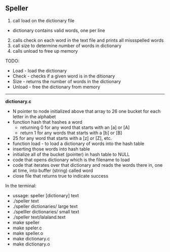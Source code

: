 ## Speller

1. call load on the dictionary file
- dictionary contains valid words, one per line
2. calls check on each word in the text file and prints all missspelled words
3. call size to determine number of words in dictionary
4. calls unload to free up memory

TODO:
- Load - load the dictionary 
- Check - checks if a given word is in the ditionary
- Size - returns the number of words in the dictionary 
- Unload - free the dictionary from memory

___

**dictionary.c**

- N pointer to node initialized above that array to 26 one bucket for each letter in the alphabet
- function hash that hashes a word
  - returning 0 for any word that starts with an [a] or [A]
  - return 1 for any words that starts with a [b] or [B]
- 25 for any word that starts with a [z] or [Z], etc.
- function load - to load a dictionary of words into the hash table
- inserting those words into hash table
- initialize all of the bucket (pointer) in hash table to NULL
- code that opens dictionary which is the filename to load
- code that iterates over that dictionary and reads the words there in, one at time, into buffer (string) called word
- close file that returns true to indicate success

In the terminal:
- ussage: speller [dictionary] text
- ./speller text
- ./speller dictionaries/ large text
- ./spelller dictionaries/ small text
- ./speller text/lalaland.text
- make speller 
- make speler.c
- make speller.o
- make dictionary.c
- make dictionary.o
